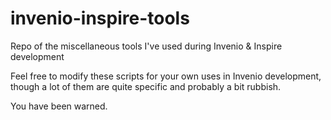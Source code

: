 invenio-inspire-tools
=====================

Repo of the miscellaneous tools I've used during Invenio & Inspire development

Feel free to modify these scripts for your own uses in Invenio development,
though a lot of them are quite specific and probably a bit rubbish.

You have been warned.
